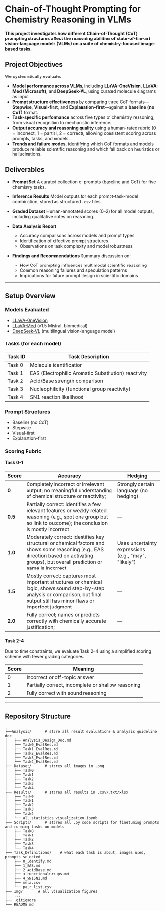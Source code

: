 # Chain-of-Thought Prompting for Chemistry Reasoning in VLMs

**This project investigates how different Chain-of-Thought (CoT) prompting structures affect the reasoning abilities of state-of-the-art vision-language models (VLMs) on a suite of chemistry-focused image-based tasks.**

## Project Objectives

We systematically evaluate:

- **Model performance across VLMs**, including **LLaVA-OneVision**, **LLaVA-Med (Microsoft)**, and **DeepSeek-VL**, using curated molecule diagrams as input.
- **Prompt structure effectiveness** by comparing three CoT formats—**Stepwise**, **Visual-first**, and **Explanation-first**—against a **baseline (no CoT)** format.
- **Task-specific performance** across five types of chemistry reasoning, from visual recognition to mechanistic inference.
- **Output accuracy and reasoning quality** using a human-rated rubric (0 = incorrect, 1 = partial, 2 = correct), allowing consistent scoring across prompts, tasks, and models.
- **Trends and failure modes**, identifying which CoT formats and models produce reliable scientific reasoning and which fall back on heuristics or hallucinations.

## Deliverables

- **Prompt Set** 
  A curated collection of prompts (baseline and CoT) for five chemistry tasks.

- **Inference Results** 
  Model outputs for each prompt-task-model combination, stored as structured `.csv` files.

- **Graded Dataset** 
  Human-annotated scores (0–2) for all model outputs, including qualitative notes on reasoning.

- **Data Analysis Report**  
  - Accuracy comparisons across models and prompt types  
  - Identification of effective prompt structures  
  - Observations on task complexity and model robustness

- **Findings and Recommendations** 
  Summary discussion on:
  - How CoT prompting influences multimodal scientific reasoning
  - Common reasoning failures and speculation patterns
  - Implications for future prompt design in scientific domains

---

## Setup Overview

### Models Evaluated
- [LLaVA-OneVision](https://huggingface.co/llava-hf/llava-onevision-qwen2-7b-ov-hf)
- [LLaVA-Med](https://huggingface.co/microsoft/llava-med-v1.5-mistral-7b)  (v1.5 Mistral, biomedical)
- [DeepSeek-VL](https://huggingface.co/deepseek-ai/deepseek-vl2) (multilingual vision-language model)

### Tasks (for each model)
| Task ID | Task Description |
|---------|------------------|
| Task 0  | Molecule identification |
| Task 1  | EAS (Electrophilic Aromatic Substitution) reactivity |
| Task 2  | Acid/Base strength comparison |
| Task 3  | Nucleophilicity (functional group reactivity) |
| Task 4  | SN1 reaction likelihood |

### Prompt Structures
- Baseline (no CoT)
- Stepwise
- Visual-first
- Explanation-first

### Scoring Rubric

#### Task 0-1

| Score   | Accuracy                                                     | Hedging                                              |
| ------- | ------------------------------------------------------------ | ---------------------------------------------------- |
| **0**   | Completely incorrect or irrelevant output; no meaningful understanding of chemical structure or reactivity; | Strongly certain language (no hedging)               |
| **0.5** | Partially correct: identifies a few relevant features or weakly related reasoning (e.g., spot one group but no link to outcome); the conclusion is mostly incorrect | —                                                    |
| **1.0** | Moderately correct: identifies key structural or chemical factors and shows some reasoning (e.g., EAS direction based on activating groups), but overall prediction or name is incorrect | Uses uncertainty expressions (e.g., "may", "likely") |
| **1.5** | Mostly correct: captures most important structures or chemical logic, shows sound step-by-step analysis or comparison, but final output still has minor flaws or imperfect judgment | —                                                    |
| **2.0** | Fully correct; names or predicts correctly with chemically accurate justification; | —                                                    |

#### Task 2-4

Due to time constraints, we evaluate Task 2–4 using a simplified scoring scheme with fewer grading categories.

| Score | Meaning |
|-------|---------|
| 0     | Incorrect or off-topic answer |
| 1     | Partially correct, incomplete or shallow reasoning |
| 2     | Fully correct with sound reasoning |

---

## Repository Structure

```
.
├──Analysis/      # store all result evaluations & analysis guideline doc
│   ├── Analysis_Design_Doc.md
│   ├── Task0_EvalRes.md
│   ├── Task1_EvalRes.md
│   ├── Task2_EvalRes.md
│   ├── Task3_EvalRes.md
│   └── Task4_EvalRes.md
├── Dataset/      # stores all images in .png
│   ├── Task0
│   ├── Task1
│   ├── Task2
│   ├── Task3
│   └── Task4
├── Results/      # stores all results in .csv/.txt/xlsx
│   ├── Task0
│   ├── Task1
│   ├── Task2
│   ├── Task3
│   └── Task4
|   └── all_statistics_visualization.ipynb
├── Scripts/      # stores all .py code scripts for finetuning prompts and running tasks on models
│   ├── Task0
│   ├── Task1
│   ├── Task2
│   ├── Task3
│   └── Task4
├── Task_Definitions/    # what each task is about, images used, prompts selected
│   ├── 0_Identify.md
│   ├── 1_EAS.md
│   ├── 2_AcidBase.md
│   ├── 3_FunctionalGroups.md
│   ├── 4_SN1SN2.md
│   ├── meta.csv
│   └── pair_list.csv
├── Img/       # all visualization figures
│   ...
├── .gitignore
└── README.md
```
